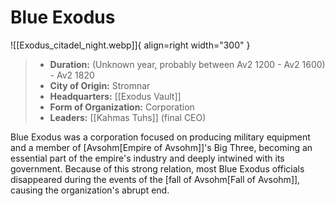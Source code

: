 

# Blue Exodus

![[Exodus_citadel_night.webp]]{ align=right width="300" }

> - **Duration:** (Unknown year, probably between Av2 1200 - Av2 1600) - Av2 1820
> - **City of Origin:** Stromnar
> - **Headquarters:** [[Exodus Vault]]
> - **Form of Organization:** Corporation
> - **Leaders:** [[Kahmas Tuhs]] (final CEO)


Blue Exodus was a corporation focused on producing military equipment and a member of [Avsohm[Empire of Avsohm]]'s Big Three, becoming an essential part of the empire's industry and deeply intwined with its government. Because of this strong relation, most Blue Exodus officials disappeared during the events of the [fall of Avsohm[Fall of Avsohm]], causing the organization's abrupt end.
